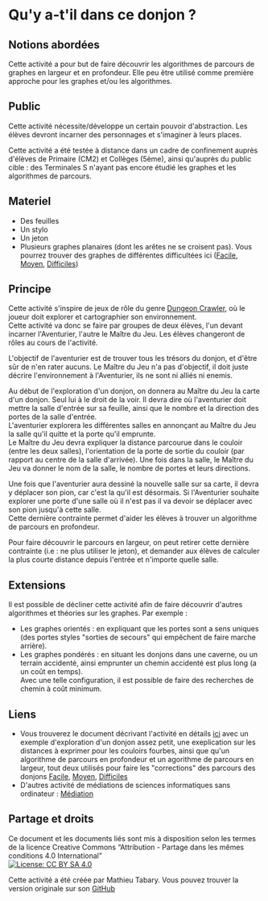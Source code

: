 # Qu'y a-t'il dans ce donjon ?

## Notions abordées
Cette activité a pour but de faire découvrir les algorithmes de parcours de graphes en largeur et en profondeur.
Elle peu être utilisé comme première approche pour les graphes et/ou les algorithmes.

## Public
Cette activité nécessite/développe un certain pouvoir d'abstraction.
Les élèves devront incarner des personnages et s'imaginer à leurs places.

Cette activité a été testée à distance dans un cadre de confinement auprès d'élèves de Primaire (CM2) et Collèges (5ème), ainsi qu'auprès du public cible : des Terminales S n'ayant pas encore étudié les graphes et les algorithmes de parcours.

## Materiel
- Des feuilles
- Un stylo
- Un jeton
- Plusieurs graphes planaires (dont les arêtes ne se croisent pas). Vous pourrez trouver des graphes de différentes difficultées ici ([Facile](https://github.com/TabaryM/Mediation_Graphes/blob/master/DonjonsSimple/donjons_faciles_tous.pdf),
[Moyen](https://github.com/TabaryM/Mediation_Graphes/blob/master/DonjonsMoyens/donjons_moyen_tous.pdf),
[Difficiles](https://github.com/TabaryM/Mediation_Graphes/blob/master/DonjonsDifficiles/donjons_difficiles_tous.pdf))

## Principe
Cette activité s'inspire de jeux de rôle du genre [Dungeon Crawler](https://fr.wikipedia.org/wiki/Dungeon_crawler), où le joueur doit explorer et cartographier son environnement.<br>
Cette activité va donc se faire par groupes de deux élèves, l'un devant incarner l'Aventurier, l'autre le Maître du Jeu. Les élèves changeront de rôles au cours de l'activité.

L'objectif de l'aventurier est de trouver tous les trésors du donjon, et d'être sûr de n'en rater aucuns.
Le Maître du Jeu n'a pas d'objectif, il doit juste décrire l'environnement à l'Aventurier, ils ne sont ni alliés ni enemis.

Au début de l'exploration d'un donjon, on donnera au Maître du Jeu la carte d'un donjon. Seul lui à le droit de la voir. Il devra dire où l'aventurier doit mettre la salle d'entrée sur sa feuille, ainsi que le nombre et la direction des portes de la salle d'entrée.<br>
L'aventurier explorera les différentes salles en annonçant au Maître du Jeu la salle qu'il quitte et la porte qu'il emprunte.<br>
Le Maître du Jeu devra expliquer la distance parcourue dans le couloir (entre les deux salles), l'orientation de la porte de sortie du couloir (par rapport au centre de la salle d'arrivée). Une fois dans la salle, le Maître du Jeu va donner le nom de la salle, le nombre de portes et leurs directions.

Une fois que l'aventurier aura dessiné la nouvelle salle sur sa carte, il devra y déplacer son pion, car c'est la qu'il est désormais.
Si l'Aventurier souhaite explorer une porte d'une salle où il n'est pas il va devoir se déplacer avec son pion jusqu'à cette salle.<br>
Cette dernière contrainte permet d'aider les élèves à trouver un algorithme de parcours en profondeur.<br>

Pour faire découvrir le parcours en largeur, on peut retirer cette dernière contrainte (i.e : ne plus utiliser le jeton), et demander aux élèves de calculer la plus courte distance depuis l'entrée et n'importe quelle salle.

## Extensions
Il est possible de décliner cette activité afin de faire découvrir d'autres algorithmes et théories sur les graphes. Par exemple :
- Les graphes orientés : en expliquant que les portes sont a sens uniques (des portes styles "sorties de secours" qui empêchent de faire marche arrière).
- Les graphes pondérés : en situant les donjons dans une caverne, ou un terrain accidenté, ainsi emprunter un chemin accidenté est plus long (a un coût en temps).  
Avec une telle configuration, il est possible de faire des recherches de chemin à coût minimum.

## Liens
- Vous trouverez le document décrivant l'activité en détails [ici](https://github.com/TabaryM/Mediation_Graphes/blob/master/Atelier/atelier_donjons.pdf) avec un exemple d'exploration d'un donjon assez petit, une exeplication sur les distances à exprimer pour les couloirs fourbes, ainsi que qu'un algorithme de parcours en profondeur et un agorithme de parcours en largeur, tout deux utilisés pour faire les "corrections" des parcours des donjons [Facile](https://github.com/TabaryM/Mediation_Graphes/blob/master/DonjonsSimples/donjons_faciles_tous.pdf),
[Moyen](https://github.com/TabaryM/Mediation_Graphes/blob/master/DonjonsMoyens/donjons_moyens_tous.pdf),
[Difficiles](https://github.com/TabaryM/Mediation_Graphes/blob/master/DonjonsDifficiles/donjons_difficiles_tous.pdf)
- D'autres activité de médiations de sciences informatiques sans ordinateur : [Médiation](https://members.loria.fr/MDuflot/files/med/)

## Partage et droits

Ce document et les documents liés sont mis à disposition selon les termes de la licence Creative Commons “Attribution - Partage dans les mêmes conditions 4.0 International”<br>
[![License: CC BY SA 4.0](https://licensebuttons.net/l/by-sa/4.0/88x31.png)](https://creativecommons.org/licenses/by-sa/4.0/)<br>


Cette activité a été créée par Mathieu Tabary.
Vous pouvez trouver la version originale sur son [GitHub](https://github.com/TabaryM/Mediation_Graphes/blob/master/README.md)
